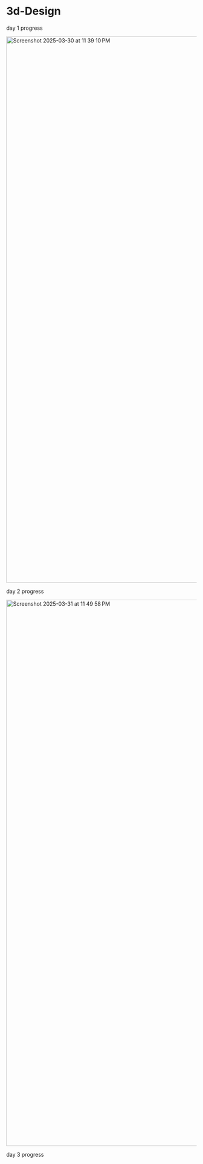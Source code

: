 # 3d-Design

day 1 progress 

<img width="1440" alt="Screenshot 2025-03-30 at 11 39 10 PM" src="https://github.com/user-attachments/assets/8fdf5e54-e9f4-406b-8609-a936ebfa443c" />

day 2 progress

<img width="1440" alt="Screenshot 2025-03-31 at 11 49 58 PM" src="https://github.com/user-attachments/assets/3ad2d207-7ec2-4319-9bd0-8631211400e4" />

day 3 progress

